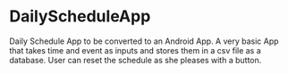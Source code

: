 # DailyScheduleApp
Daily Schedule App to be converted to an Android App. A very basic App that takes time and event as inputs and stores them in a csv file as a database. User can reset the schedule as she pleases with a button.
